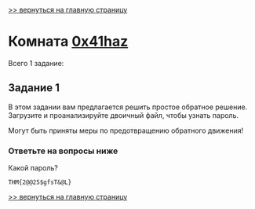 [>> вернуться на главную страницу](https://github.com/BEPb/tryhackme/blob/master/README.md)

# Комната [0x41haz](https://tryhackme.com/r/room/0x41haz) 

Всего 1 заданиe:
## Задание 1
В этом задании вам предлагается решить простое обратное решение. Загрузите и проанализируйте двоичный файл, чтобы узнать пароль.

Могут быть приняты меры по предотвращению обратного движения!

### Ответьте на вопросы ниже
Какой пароль?
```commandline
THM{2@@25$gfsT&@L}
```


[>> вернуться на главную страницу](https://github.com/BEPb/tryhackme/blob/master/README.md)